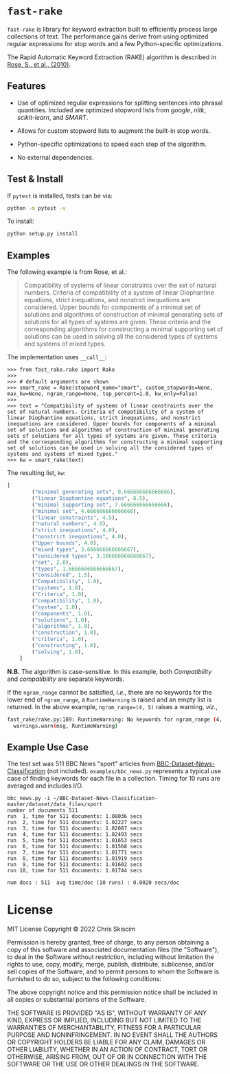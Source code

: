 # `fast-rake`

`fast-rake` is library for keyword extraction built to efficiently process large
collections of text. The performance gains derive from using optimized regular expressions
for stop words and a few Python-specific optimizations.

The Rapid Automatic Keyword Extraction (RAKE) algorithm is described in
[Rose, S., et al., (2010)](https://onlinelibrary.wiley.com/doi/10.1002/9780470689646.ch1).

## Features

- Use of optimized regular expressions for splitting sentences into phrasal quantities.
  Included are optimized stopword lists from *google*, *nltk*, *scikit-learn*, and *SMART*.
  
- Allows for custom stopword lists to augment the built-in stop words.
  
- Python-specific optimizations to speed each step of the algorithm.
  
- No external dependencies.

## Test & Install
If `pytest` is installed, tests can be via:

```bash
python -m pytest -v
```

To install:
```bash
python setup.py install
```

## Examples
The following example is from Rose, et al.:
> Compatibility of systems of linear constraints over the set of natural numbers. 
> Criteria of compatibility of a system of linear Diophantine equations, strict 
> inequations, and nonstrict inequations are considered. Upper bounds for 
> components of a minimal set of solutions and algorithms of construction of 
> minimal generating sets of solutions for all types of systems are given. 
> These criteria and the corresponding algorithms for constructing a minimal 
> supporting set of solutions can be used in solving all the considered types of 
> systems and systems of mixed types.


The implementation uses `__call__`:
```
>>> from fast_rake.rake import Rake
>>>
>>> # default arguments are shown
>>> smart_rake = Rake(stopword_name="smart", custom_stopwords=None, max_kw=None, ngram_range=None, top_percent=1.0, kw_only=False)
>>>
>>> text = "Compatibility of systems of linear constraints over the set of natural numbers. Criteria of compatibility of a system of linear Diophantine equations, strict inequations, and nonstrict inequations are considered. Upper bounds for components of a minimal set of solutions and algorithms of construction of minimal generating sets of solutions for all types of systems are given. These criteria and the corresponding algorithms for constructing a minimal supporting set of solutions can be used in solving all the considered types of systems and systems of mixed types." 
>>> kw = smart_rake(text)
```
The resulting list, `kw`:
```python
[
        ("minimal generating sets", 8.666666666666666),
        ("linear Diophantine equations", 8.5),
        ("minimal supporting set", 7.666666666666666),
        ("minimal set", 4.666666666666666),
        ("linear constraints", 4.5),
        ("natural numbers", 4.0),
        ("strict inequations", 4.0),
        ("nonstrict inequations", 4.0),
        ("Upper bounds", 4.0),
        ("mixed types", 3.666666666666667),
        ("considered types", 3.166666666666667),
        ("set", 2.0),
        ("types", 1.6666666666666667),
        ("considered", 1.5),
        ("Compatibility", 1.0),
        ("systems", 1.0),
        ("Criteria", 1.0),
        ("compatibility", 1.0),
        ("system", 1.0),
        ("components", 1.0),
        ("solutions", 1.0),
        ("algorithms", 1.0),
        ("construction", 1.0),
        ("criteria", 1.0),
        ("constructing", 1.0),
        ("solving", 1.0),
    ]
```

**N.B.** 
The algorithm is case-sensitive. In this example, both
*Compatibility* and *compatibility* are separate keywords.


If the `ngram_range` cannot be satisfied, *i.e.*, there are no keywords
for the lower end of `ngram_range`, a `RuntimeWarning` is raised and
an empty list is returned. In the above example, `ngram_range=(4, 5)` raises
a warning, *viz.*,
```bash
fast_rake/rake.py:189: RuntimeWarning: No keywords for ngram_range (4, 5). Returning empty list.
  warnings.warn(msg, RuntimeWarning)
```

## Example Use Case
The test set was 511 BBC News "sport" articles 
from [BBC-Dataset-News-Classification]("https://github.com/suraj-deshmukh/BBC-Dataset-News-Classification/blob/master/dataset/data_files/sport")
(not included). `examples/bbc_news.py` represents a typical use case of 
finding keywords for each file in a collection. Timing for 10 runs are averaged
and includes I/O.

```
bbc_news.py -i ~/BBC-Dataset-News-Classification-master/dataset/data_files/sport
number of documents 511
run  1, time for 511 documents: 1.08036 secs
run  2, time for 511 documents: 1.02227 secs
run  3, time for 511 documents: 1.02087 secs
run  4, time for 511 documents: 1.02493 secs
run  5, time for 511 documents: 1.01653 secs
run  6, time for 511 documents: 1.01568 secs
run  7, time for 511 documents: 1.01771 secs
run  8, time for 511 documents: 1.01919 secs
run  9, time for 511 documents: 1.01602 secs
run 10, time for 511 documents: 1.01744 secs

num docs : 511  avg time/doc (10 runs) : 0.0020 secs/doc
```

# License
MIT License Copyright &copy; 2022 Chris Skiscim

Permission is hereby granted, free of charge, to any person obtaining
a copy of this software and associated documentation files (the
"Software"), to deal in the Software without restriction, including
without limitation the rights to use, copy, modify, merge, publish,
distribute, sublicense, and/or sell copies of the Software, and to
permit persons to whom the Software is furnished to do so, subject to
the following conditions:

The above copyright notice and this permission notice shall be
included in all copies or substantial portions of the Software.

THE SOFTWARE IS PROVIDED "AS IS", WITHOUT WARRANTY OF ANY KIND,
EXPRESS OR IMPLIED, INCLUDING BUT NOT LIMITED TO THE WARRANTIES OF
MERCHANTABILITY, FITNESS FOR A PARTICULAR PURPOSE AND
NONINFRINGEMENT. IN NO EVENT SHALL THE AUTHORS OR COPYRIGHT HOLDERS BE
LIABLE FOR ANY CLAIM, DAMAGES OR OTHER LIABILITY, WHETHER IN AN ACTION
OF CONTRACT, TORT OR OTHERWISE, ARISING FROM, OUT OF OR IN CONNECTION
WITH THE SOFTWARE OR THE USE OR OTHER DEALINGS IN THE SOFTWARE.



